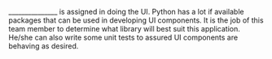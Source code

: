 _______________ is assigned in doing the UI. Python has a lot if available packages that can be used in developing UI components. It is the job of this team member to determine what library will best suit this application. He/she can also write some unit tests to assured UI components are behaving as desired.
